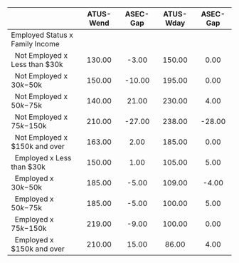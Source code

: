 
|                      |    ATUS-Wend |     ASEC-Gap |    ATUS-Wday |     ASEC-Gap |
| -------------------- | :----------: | :----------: | :----------: | :----------: |
| Employed Status x Family Income |              |              |              |              |
| &nbsp;&nbsp;Not Employed x Less than $30k |       130.00 |        -3.00 |       150.00 |         0.00 |
| &nbsp;&nbsp;Not Employed x $30k-$50k |       150.00 |       -10.00 |       195.00 |         0.00 |
| &nbsp;&nbsp;Not Employed x $50k-$75k |       140.00 |        21.00 |       230.00 |         4.00 |
| &nbsp;&nbsp;Not Employed x $75k-$150k |       210.00 |       -27.00 |       238.00 |       -28.00 |
| &nbsp;&nbsp;Not Employed x $150k and over |       163.00 |         2.00 |       185.00 |         0.00 |
| &nbsp;&nbsp;Employed x Less than $30k |       150.00 |         1.00 |       105.00 |         5.00 |
| &nbsp;&nbsp;Employed x $30k-$50k |       185.00 |        -5.00 |       109.00 |        -4.00 |
| &nbsp;&nbsp;Employed x $50k-$75k |       185.00 |        -5.00 |       100.00 |         5.00 |
| &nbsp;&nbsp;Employed x $75k-$150k |       219.00 |        -9.00 |       100.00 |         0.00 |
| &nbsp;&nbsp;Employed x $150k and over |       210.00 |        15.00 |        86.00 |         4.00 |

